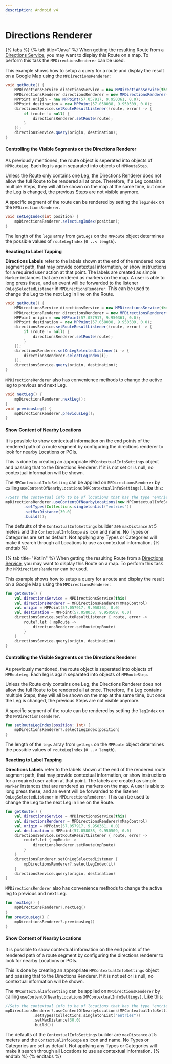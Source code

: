 ```yaml
---
description: Android v4
---
```


# Directions Renderer

{% tabs %}
{% tab title="Java" %}
When getting the resulting Route from a [Directions Service](https://docs.mapsindoors.com/directions-service/), you may want to display this Route on a map. To perform this task the `MPDirectionsRenderer` can be used.

This example shows how to setup a query for a route and display the result on a Google Map using the `MPDirectionsRenderer`:

```java
void getRoute() {
    MPDirectionsService directionsService = new MPDirectionsService(this);
    MPDirectionsRenderer directionsRenderer = new MPDirectionsRenderer(mMapControl);
    MPPoint origin = new MPPoint(57.057917, 9.950361, 0.0);
    MPPoint destination = new MPPoint(57.058038, 9.950509, 0.0);
    directionsService.setRouteResultListener((route, error) -> {
        if (route != null) {
            directionsRenderer.setRoute(route);
        }
    });
    directionsService.query(origin, destination);
}
```

#### Controlling the Visible Segments on the Directions Renderer[​](https://docs.mapsindoors.com/directions-renderer#controlling-the-visible-segments-on-the-directions-renderer) <a href="#controlling-the-visible-segments-on-the-directions-renderer" id="controlling-the-visible-segments-on-the-directions-renderer"></a>

As previously mentioned, the route object is seperated into objects of `MPRouteLeg`. Each leg is again separated into objects of `MPRouteStep`.

Unless the Route only contains one Leg, the Directions Renderer does not allow the full Route to be rendered all at once. Therefore, if a Leg contains multiple Steps, they will all be shown on the map at the same time, but once the Leg is changed, the previous Steps are not visible anymore.

A specific segment of the route can be rendered by setting the `legIndex` on the `MPDirectionsRenderer`.

```java
void setLegIndex(int position) {
    mpDirectionsRenderer.selectLegIndex(position);
}
```

The length of the `legs` array from `getLegs` on the `MPRoute` object determines the possible values of `routeLegIndex` (`0 ..< length`).

**Reacting to Label Tapping**[**​**](https://docs.mapsindoors.com/directions-renderer#reacting-to-label-tapping)

**Directions Labels** refer to the labels shown at the end of the rendered route segment path, that may provide contextual information, or show instructions for a required user action at that point. The labels are created as simple `Marker` instances that are rendered as markers on the map. A user is able to long press these, and an event will be forwarded to the listener `OnLegSelectedListener` in `MPDirectionsRenderer`. This can be used to change the Leg to the next Leg in line on the Route.

```java
void getRoute() {
    MPDirectionsService directionsService = new MPDirectionsService(this);
    MPDirectionsRenderer directionsRenderer = new MPDirectionsRenderer(mMapControl);
    MPPoint origin = new MPPoint(57.057917, 9.950361, 0.0);
    MPPoint destination = new MPPoint(57.058038, 9.950509, 0.0);
    directionsService.setRouteResultListener((route, error) -> {
        if (route != null) {
            directionsRenderer.setRoute(route);
        }
    });
    directionsRenderer.setOnLegSelectedListener(i -> {
        directionsRenderer.selectLegIndex(i);
    });
    directionsService.query(origin, destination);
}
```

`MPDirectionsRenderer` also has convenience methods to change the active leg to previous and next Leg.

```java
void nextLeg() {
    mpDirectionsRenderer.nextLeg();
}
void previousLeg() {
    mpDirectionsRenderer.previousLeg();
}
```

#### Show Content of Nearby Locations[​](https://docs.mapsindoors.com/directions-renderer#show-content-of-nearby-locations) <a href="#show-content-of-nearby-locations" id="show-content-of-nearby-locations"></a>

It is possible to show contextual information on the end points of the rendered path of a route segment by configuring the directions renderer to look for nearby Locations or POIs.

This is done by creating an appropriate `MPContextualInfoSettings` object and passing that to the Directions Renderer. If it is not set or is null, no contextual information will be shown.

The `MPContextualInfoSetting` can be applied on `MPDirectionsRenderer` by calling `useContentOfNearbyLocations(MPContextualInfoSettings)`. Like this:

```java
//Sets the contextual info to be of locations that has the type "entries" and searches within a max distance of 30 meters from the end point of the current route segment
mpDirectionsRenderer.useContentOfNearbyLocations(new MPContextualInfoSettings.Builder()
        .setTypes(Collections.singletonList("entries"))
        .setMaxDistance(30.0)
        .build());
```

The defaults of the `ContextualInfoSettings` builder are `maxDistance` at 5 meters and the `ContextualInfoScope` as icon and name. No Types or Categories are set as default. Not applying any Types or Categories will make it search through all Locations to use as contextual information.
{% endtab %}

{% tab title="Kotlin" %}
When getting the resulting Route from a [Directions Service](https://docs.mapsindoors.com/directions-service/), you may want to display this Route on a map. To perform this task the `MPDirectionsRenderer` can be used.

This example shows how to setup a query for a route and display the result on a Google Map using the `MPDirectionsRenderer`:

```kotlin
fun getRoute() {
    val directionsService = MPDirectionsService(this)
    val directionsRenderer = MPDirectionsRenderer(mMapControl)
    val origin = MPPoint(57.057917, 9.950361, 0.0)
    val destination = MPPoint(57.058038, 9.950509, 0.0)
    directionsService.setRouteResultListener { route, error ->
        route?.let { mpRoute ->
            directionsRenderer.setRoute(mpRoute)
        }
    }
    directionsService.query(origin, destination)
}
```

#### Controlling the Visible Segments on the Directions Renderer[​](https://docs.mapsindoors.com/directions-renderer#controlling-the-visible-segments-on-the-directions-renderer-1) <a href="#controlling-the-visible-segments-on-the-directions-renderer-1" id="controlling-the-visible-segments-on-the-directions-renderer-1"></a>

As previously mentioned, the route object is seperated into objects of `MPRouteLeg`. Each leg is again separated into objects of `MPRouteStep`.

Unless the Route only contains one Leg, the Directions Renderer does not allow the full Route to be rendered all at once. Therefore, if a Leg contains multiple Steps, they will all be shown on the map at the same time, but once the Leg is changed, the previous Steps are not visible anymore.

A specific segment of the route can be rendered by setting the `legIndex` on the `MPDirectionsRenderer`.

```kotlin
fun setRouteLegIndex(position: Int) {
    mpDirectionsRenderer?.selectLegIndex(position)
}
```

The length of the `legs` array from `getLegs` on the `MPRoute` object determines the possible values of `routeLegIndex` (`0 ..< length`).

**Reacting to Label Tapping**[**​**](https://docs.mapsindoors.com/directions-renderer#reacting-to-label-tapping-1)

**Directions Labels** refer to the labels shown at the end of the rendered route segment path, that may provide contextual information, or show instructions for a required user action at that point. The labels are created as simple `Marker` instances that are rendered as markers on the map. A user is able to long press these, and an event will be forwarded to the listener `OnLegSelectedListener` in `MPDirectionsRenderer`. This can be used to change the Leg to the next Leg in line on the Route.

```kotlin
fun getRoute() {
    val directionsService = MPDirectionsService(this)
    val directionsRenderer = MPDirectionsRenderer(mMapControl)
    val origin = MPPoint(57.057917, 9.950361, 0.0)
    val destination = MPPoint(57.058038, 9.950509, 0.0)
    directionsService.setRouteResultListener { route, error ->
        route?.let { mpRoute ->
            directionsRenderer.setRoute(mpRoute)
        }
    }
    directionsRenderer.setOnLegSelectedListener {
        mpDirectionsRenderer?.selectLegIndex(it)
    }
    directionsService.query(origin, destination)
}
```

`MPDirectionsRenderer` also has convenience methods to change the active leg to previous and next Leg.

```kotlin
fun nextLeg() {
    mpDirectionsRenderer?.nextLeg()
}
fun previousLeg() {
    mpDirectionsRenderer?.previousLeg()
}
```

#### Show Content of Nearby Locations[​](https://docs.mapsindoors.com/directions-renderer#show-content-of-nearby-locations-1) <a href="#show-content-of-nearby-locations-1" id="show-content-of-nearby-locations-1"></a>

It is possible to show contextual information on the end points of the rendered path of a route segment by configuring the directions renderer to look for nearby Locations or POIs.

This is done by creating an appropriate `MPContextualInfoSettings` object and passing that to the Directions Renderer. If it is not set or is null, no contextual information will be shown.

The `MPContextualInfoSetting` can be applied on `MPDirectionsRenderer` by calling `useContentOfNearbyLocations(MPContextualInfoSettings)`. Like this:

```kotlin
//Sets the contextual info to be of locations that has the type "entries" and searches within a max distance of 30 meters from the end point of the current route segment
mpDirectionsRenderer?.useContentOfNearbyLocations(MPContextualInfoSettings.Builder()
            .setTypes(Collections.singletonList("entries"))
            .setMaxDistance(30.0)
            .build())
```

The defaults of the `ContextualInfoSettings` builder are `maxDistance` at 5 meters and the `ContextualInfoScope` as icon and name. No Types or Categories are set as default. Not applying any Types or Categories will make it search through all Locations to use as contextual information.
{% endtab %}
{% endtabs %}
